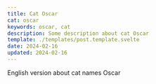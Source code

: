 ```yaml
---
title: Cat Oscar
cat: oscar
keywords: oscar, cat
description: Some description about cat Oscar
template: ./templates/post.template.svelte
date: 2024-02-16
updated: 2024-02-16
---
```


English version about cat names Oscar
